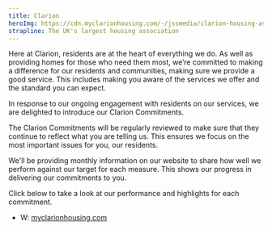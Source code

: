 ```yaml
---
title: Clarion
heroImg: https://cdn.myclarionhousing.com/-/jssmedia/clarion-housing-association/images/campaigns/resident-hero-awards.jpg?w=1920&h=auto&mw=1920&rev=b25e92dc4a374d219bec96e313600944
strapline: The UK's largest housing association  
---
```


Here at Clarion, residents are at the heart of everything we do. As well as providing homes for those who need them most, we’re committed to making a difference for our residents and communities, making sure we provide a good service. This includes making you aware of the services we offer and the standard you can expect.

In response to our ongoing engagement with residents on our services, we are delighted to introduce our Clarion Commitments.

The Clarion Commitments will be regularly reviewed to make sure that they continue to reflect what you are telling us. This ensures we focus on the most important issues for you, our residents.

We'll be providing monthly information on our website to share how well we perform against our target for each measure. This shows our progress in delivering our commitments to you.

Click below to take a look at our performance and highlights for each commitment.

- W: [myclarionhousing.com](https://www.myclarionhousing.com/)
